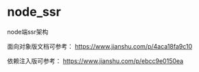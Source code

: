 # node_ssr
node端ssr架构

面向对象版文档可参考： https://www.jianshu.com/p/4aca18fa9c10

依赖注入版可参考： https://www.jianshu.com/p/ebcc9e0150ea
